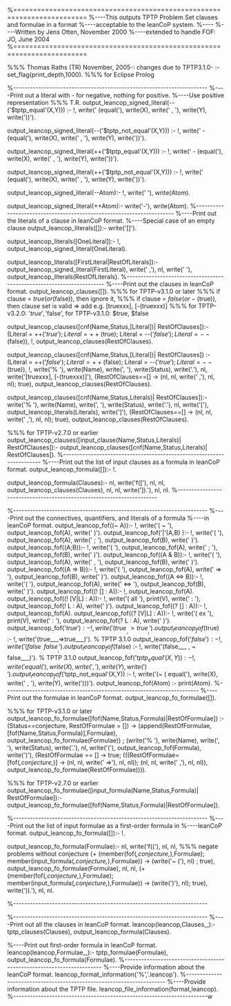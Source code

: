 %========================================================================
%----This outputs TPTP Problem Set clauses and formulae in a format
%----acceptable to the leanCoP system.
%----
%----Written by Jens Otten, November 2000
%----extended to handle FOF: JO, June 2004
%========================================================================

%%% Thomas Raths (TR) November, 2005-: changes due to TPTP3.1.0-
:-set_flag(print_depth,1000). %%% for Eclipse Prolog

%----------------------------------------------------------------------
%----Print out a literal with - for negative, nothing for positive.
%----Use positive representation
%%% T.R.
output_leancop_signed_literal(--('$tptp_equal'(X,Y))) :-
    !, write(' (equal('), write(X), write(' , '), write(Y), write('))').

output_leancop_signed_literal(--('$tptp_not_equal'(X,Y))) :-
    !, write(' - (equal('), write(X), write(' , '), write(Y), write('))').

output_leancop_signed_literal(++('$tptp_equal'(X,Y))) :-
    !, write(' - (equal('), write(X), write(' , '), write(Y), write('))').

output_leancop_signed_literal(++('$tptp_not_equal'(X,Y))) :-
    !, write(' (equal('), write(X), write(' , '), write(Y), write('))').

output_leancop_signed_literal(--Atom):-
    !, write(' '), write(Atom).

output_leancop_signed_literal(++Atom):-
    write('-'), write(Atom).
%----------------------------------------------------------------------
%----Print out the literals of a clause in leanCoP format.
%----Special case of an empty clause
output_leancop_literals([]):-
    write('[]').

output_leancop_literals([OneLiteral]):-
    !, output_leancop_signed_literal(OneLiteral).

output_leancop_literals([FirstLiteral|RestOfLiterals]):-
    output_leancop_signed_literal(FirstLiteral),
    write('  ,'), nl, write(' '),
    output_leancop_literals(RestOfLiterals).
%----------------------------------------------------------------------
%----Print out the clauses in leanCoP format.
output_leancop_clauses([]).
%%% for TPTP-v3.1.0 or later
%%% if clause = $true (or ­($false)), then ignore it,
%%% if clause = $false (or -($true)), then clause set is valid => add e.g. [truexxx], [-(truexxx)]
%%% for TPTP-v3.2.0: '$true', '$false', for TPTP-v3.1.0: $true, $false

output_leancop_clauses([cnf(Name,Status,[Literal])|
RestOfClauses]):- 
    (Literal = ++('$true'); 
     Literal = ++($true);
     Literal = --('$false');
     Literal = --($false)), !,
    output_leancop_clauses(RestOfClauses).

output_leancop_clauses([cnf(Name,Status,[Literal])|
RestOfClauses]) :-
    (Literal = ++('$false'); 
     Literal = ++($false);
     Literal = --('$true');
     Literal = --($true)), !,
    write('% '), write(Name), write(', '),
    write(Status), write('.'), nl,
    write('[truexxx], [-(truexxx)]'),
    (RestOfClauses\==[]  ->
        (nl, nl, write('  ,'), nl, nl);
         true),
    output_leancop_clauses(RestOfClauses).

output_leancop_clauses([cnf(Name,Status,Literals)|
RestOfClauses]):-
    write('% '), write(Name), write(', '),
    write(Status), write('.'), nl,
    write('['),
    output_leancop_literals(Literals),
    write(']'),
    (RestOfClauses\==[]  ->
        (nl, nl, write('  ,'), nl, nl);
         true),
    output_leancop_clauses(RestOfClauses).

%%% for TPTP-v2.7.0 or earlier
output_leancop_clauses([input_clause(Name,Status,Literals)|
RestOfClauses]):-
        output_leancop_clauses([cnf(Name,Status,Literals)|
    RestOfClauses]).
%----------------------------------------------------------------------
%----Print out the list of input clauses as a formula in leanCoP format.
output_leancop_formula([]):-
    !.

output_leancop_formula(Clauses):-
    nl,
    write('f(['), nl, nl,
    output_leancop_clauses(Clauses), nl, nl,
    write(']).'), nl, nl.
%----------------------------------------------------------------------

%----------------------------------------------------------------------
%----Print out the connectives, quantifiers, and literals of a formula
%----in leanCoP format.
output_leancop_fof((~ A)):-
    !, write('( ~ '), output_leancop_fof(A), write(' )').
output_leancop_fof('|'(A,B) ):-
    !, write('( '), output_leancop_fof(A), write(' ; '),
    output_leancop_fof(B), write(' )').
output_leancop_fof((A;B)):-
    !, write('( '), output_leancop_fof(A), write(' ; '),
    output_leancop_fof(B), write(' )').
output_leancop_fof((A & B)):-
    !, write('( '), output_leancop_fof(A), write(' , '),
    output_leancop_fof(B), write(' )').
output_leancop_fof((A => B)):-
    !, write('( '), output_leancop_fof(A), write(' => '),
    output_leancop_fof(B), write(' )').
output_leancop_fof((A <=> B)):-
    !, write('( '), output_leancop_fof(A), write(' <=> '),
    output_leancop_fof(B), write(' )').
output_leancop_fof((! [] : A)):- !, output_leancop_fof(A).
output_leancop_fof((! [V|L] : A)):-
    !, write('( all '), print(V), write(' : '),
    output_leancop_fof(! L : A), write(' )').
output_leancop_fof((? [] : A)):- !, output_leancop_fof(A).
output_leancop_fof((? [V|L] : A)):-
    !, write('( ex '), print(V), write(' : '),
    output_leancop_fof(? L : A), write(' )').
output_leancop_fof('$true') :- !, write('(true___=>true___)').
output_leancop_fof($true) :- !, write('(true___=>true___)'). % TPTP 3.1.0
output_leancop_fof('$false') :- !, write('(false___ , ~ false___)').
output_leancop_fof($false) :- !, write('(false___ , ~ false___)'). % TPTP 3.1.0
output_leancop_fof('$tptp_equal'(X,Y)) :- !, write('equal('), 
                                           write(X), write(' , '), write(Y), write(')').
output_leancop_fof('$tptp_not_equal'(X,Y)) :- !,  write('(~ ( equal('), 
                                           write(X), write(' , '), write(Y), write(')))').
output_leancop_fof(Atom) :- print(Atom).
%----------------------------------------------------------------------
%----Print out the formulae in leanCoP format.
output_leancop_fo_formulae([]).

%%% for TPTP-v3.1.0 or later
output_leancop_fo_formulae([fof(Name,Status,Formula)|RestOfFormulae]) :-
    (Status==conjecture, RestOfFormulae \= []) -> 
      (append(RestOfFormulae,[fof(Name,Status,Formula)],Formulae),
       output_leancop_fo_formulae(Formulae)) ;
      (write('% '), write(Name), write(', '), write(Status), write('.'), nl,
       write('('), output_leancop_fof(Formula), write(')'),
       (RestOfFormulae == [] -> true;
        (((RestOfFormulae=[fof(_,conjecture,_)]  ->
           (nl, nl, write('  =>'), nl, nl)); 
           (nl, nl, write('  ,'), nl, nl)),
          output_leancop_fo_formulae(RestOfFormulae)))).




%%% for TPTP-v2.7.0 or earlier
output_leancop_fo_formulae([input_formula(Name,Status,Formula)|
RestOfFormulae]):-
    output_leancop_fo_formulae([fof(Name,Status,Formula)|RestOfFormulae]).

%----------------------------------------------------------------------
%----Print out the list of input formulae as a first-order formula in
%----leanCoP format.
output_leancop_fo_formula([]):-
    !.

output_leancop_fo_formula(Formulae):-
    nl,
    write('f(('), nl, nl,
    %%% negate problems without conjecture
    (\+ (member(fof(_,conjecture,_),Formulae);
         member(input_formula(_,conjecture,_),Formulae)) -> 
                                             (write('~ ('), nl) ; true),
    output_leancop_fo_formulae(Formulae), nl, nl,
    (\+ (member(fof(_,conjecture,_),Formulae);
         member(input_formula(_,conjecture,_),Formulae)) -> 
                                             (write(')'), nl); true),
    write(')).'), nl, nl.

%----------------------------------------------------------------------

%----------------------------------------------------------------------
%----Print out all the clauses in leanCoP format.
leancop(leancop,Clauses,_):-
    tptp_clauses(Clauses),
    output_leancop_formula(Clauses).

%----Print out first-order formula in leanCoP format.
leancop(leancop,Formulae,_):-
    tptp_formulae(Formulae),
    output_leancop_fo_formula(Formulae).
%----------------------------------------------------------------------
%----Provide information about the leanCoP format.
leancop_format_information('%','.leancop').
%----------------------------------------------------------------------
%----Provide information about the TPTP file.
leancop_file_information(format,leancop).
%----------------------------------------------------------------------w
